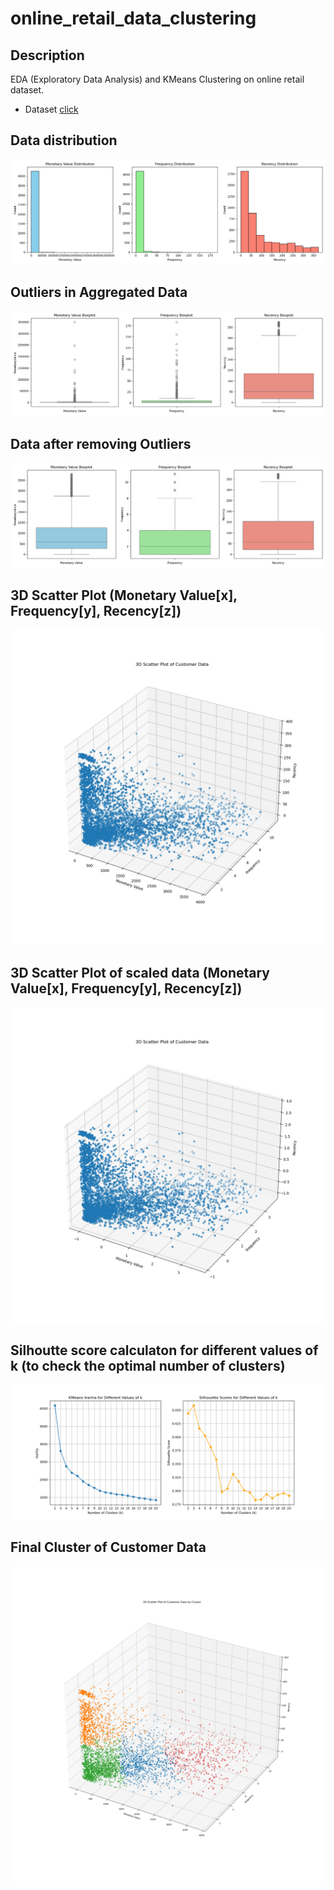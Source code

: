 # online_retail_data_clustering

## Description

EDA (Exploratory Data Analysis) and KMeans Clustering on online retail dataset.

- Dataset [click](https://doi.org/10.24432/C5CG6D)

## Data distribution

![Distribution](visuals/data_distributions.png)


## Outliers in Aggregated Data

![BoxPlot](visuals/box_plot_outliers.png)


## Data after removing Outliers

![BoxPlot](visuals/box_plot_non_outliers.png)


## 3D Scatter Plot (Monetary Value[x], Frequency[y], Recency[z])

![ScatterPlot](visuals/unscaled_scatter_plot.png)


## 3D Scatter Plot of scaled data (Monetary Value[x], Frequency[y], Recency[z])

![ScatterPlot](visuals/scaled_scatter_plot.png)


## Silhoutte score calculaton for different values of k (to check the optimal number of clusters)

![plot](visuals/Silhouette_score.png)


## Final Cluster of Customer Data

![ScatterPlot](visuals/final_cluster_colored.png)

